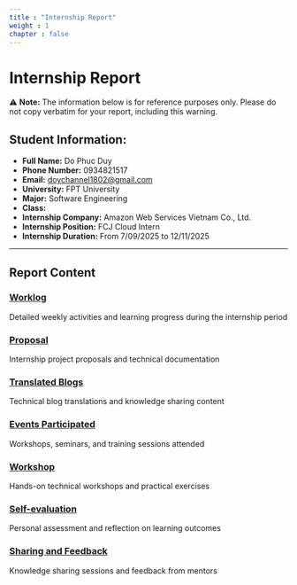 ```yaml
---
title : "Internship Report"
weight : 1 
chapter : false
---
```

# Internship Report

⚠️ **Note:** The information below is for reference purposes only. Please do not copy verbatim for your report, including this warning.

## Student Information:
- **Full Name:** Do Phuc Duy
- **Phone Number:** 0934821517
- **Email:** doychannel1802@gmail.com
- **University:** FPT University 
- **Major:** Software Engineering
- **Class:** 
- **Internship Company:** Amazon Web Services Vietnam Co., Ltd.
- **Internship Position:** FCJ Cloud Intern
- **Internship Duration:** From 7/09/2025 to 12/11/2025

---

## Report Content

### [Worklog](WorkLog/)
Detailed weekly activities and learning progress during the internship period

### [Proposal](proposal/)
Internship project proposals and technical documentation

### [Translated Blogs](translated-blogs/)
Technical blog translations and knowledge sharing content

### [Events Participated](events/)
Workshops, seminars, and training sessions attended

### [Workshop](workshop/)
Hands-on technical workshops and practical exercises

### [Self-evaluation](self-evaluation/)
Personal assessment and reflection on learning outcomes

### [Sharing and Feedback](sharing-feedback/)
Knowledge sharing sessions and feedback from mentors

